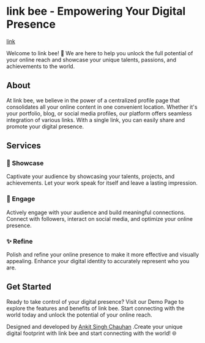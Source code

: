 # link bee - Empowering Your Digital Presence
[link](https://linkbee.online/)

Welcome to link bee! 🌟 We are here to help you unlock the full potential of your online reach and showcase your unique talents, passions, and achievements to the world.

## About

At link bee, we believe in the power of a centralized profile page that consolidates all your online content in one convenient location. Whether it's your portfolio, blog, or social media profiles, our platform offers seamless integration of various links. With a single link, you can easily share and promote your digital presence.

## Services

### 🎯 Showcase

Captivate your audience by showcasing your talents, projects, and achievements. Let your work speak for itself and leave a lasting impression.

### 🤝 Engage

Actively engage with your audience and build meaningful connections. Connect with followers, interact on social media, and optimize your online presence.

### ✨ Refine

Polish and refine your online presence to make it more effective and visually appealing. Enhance your digital identity to accurately represent who you are.

## Get Started

Ready to take control of your digital presence? Visit our Demo Page to explore the features and benefits of link bee. Start connecting with the world today and unlock the potential of your online reach.

Designed and developed by [Ankit Singh Chauhan](https://ankitsinghchauhan.in/) .Create your unique digital footprint with link bee and start connecting with the world! 🌐
